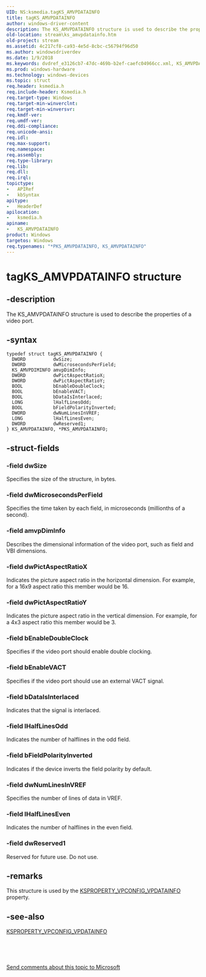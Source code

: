 ```yaml
---
UID: NS:ksmedia.tagKS_AMVPDATAINFO
title: tagKS_AMVPDATAINFO
author: windows-driver-content
description: The KS_AMVPDATAINFO structure is used to describe the properties of a video port.
old-location: stream\ks_amvpdatainfo.htm
old-project: stream
ms.assetid: 4c217cf8-ca93-4e5d-8cbc-c56794f96d50
ms.author: windowsdriverdev
ms.date: 1/9/2018
ms.keywords: dvdref_e3126cb7-47dc-469b-b2ef-caefc04966cc.xml, KS_AMVPDATAINFO, ksmedia/KS_AMVPDATAINFO, PKS_AMVPDATAINFO, *PKS_AMVPDATAINFO, PKS_AMVPDATAINFO structure pointer [Streaming Media Devices], ksmedia/PKS_AMVPDATAINFO, tagKS_AMVPDATAINFO, KS_AMVPDATAINFO structure [Streaming Media Devices], stream.ks_amvpdatainfo
ms.prod: windows-hardware
ms.technology: windows-devices
ms.topic: struct
req.header: ksmedia.h
req.include-header: Ksmedia.h
req.target-type: Windows
req.target-min-winverclnt: 
req.target-min-winversvr: 
req.kmdf-ver: 
req.umdf-ver: 
req.ddi-compliance: 
req.unicode-ansi: 
req.idl: 
req.max-support: 
req.namespace: 
req.assembly: 
req.type-library: 
req.lib: 
req.dll: 
req.irql: 
topictype:
-	APIRef
-	kbSyntax
apitype:
-	HeaderDef
apilocation:
-	ksmedia.h
apiname:
-	KS_AMVPDATAINFO
product: Windows
targetos: Windows
req.typenames: "*PKS_AMVPDATAINFO, KS_AMVPDATAINFO"
---
```


# tagKS_AMVPDATAINFO structure


## -description


The KS_AMVPDATAINFO structure is used to describe the properties of a video port.


## -syntax


````
typedef struct tagKS_AMVPDATAINFO {
  DWORD          dwSize;
  DWORD          dwMicrosecondsPerField;
  KS_AMVPDIMINFO amvpDimInfo;
  DWORD          dwPictAspectRatioX;
  DWORD          dwPictAspectRatioY;
  BOOL           bEnableDoubleClock;
  BOOL           bEnableVACT;
  BOOL           bDataIsInterlaced;
  LONG           lHalfLinesOdd;
  BOOL           bFieldPolarityInverted;
  DWORD          dwNumLinesInVREF;
  LONG           lHalfLinesEven;
  DWORD          dwReserved1;
} KS_AMVPDATAINFO, *PKS_AMVPDATAINFO;
````


## -struct-fields




### -field dwSize

Specifies the size of the structure, in bytes.


### -field dwMicrosecondsPerField

Specifies the time taken by each field, in microseconds (millionths of a second).


### -field amvpDimInfo

Describes the dimensional information of the video port, such as field and VBI dimensions.


### -field dwPictAspectRatioX

Indicates the picture aspect ratio in the horizontal dimension. For example, for a 16x9 aspect ratio this member would be 16.


### -field dwPictAspectRatioY

Indicates the picture aspect ratio in the vertical dimension. For example, for a 4x3 aspect ratio this member would be 3.


### -field bEnableDoubleClock

Specifies if the video port should enable double clocking. 


### -field bEnableVACT

Specifies if the video port should use an external VACT signal.


### -field bDataIsInterlaced

Indicates that the signal is interlaced.


### -field lHalfLinesOdd

Indicates the number of halflines in the odd field.


### -field bFieldPolarityInverted

Indicates if the device inverts the field polarity by default.


### -field dwNumLinesInVREF

Specifies the number of lines of data in VREF.


### -field lHalfLinesEven

Indicates the number of halflines in the even field.


### -field dwReserved1

Reserved for future use. Do not use.


## -remarks


This structure is used by the <a href="https://msdn.microsoft.com/library/windows/hardware/ff566513">KSPROPERTY_VPCONFIG_VPDATAINFO</a> property.



## -see-also

<a href="https://msdn.microsoft.com/library/windows/hardware/ff566513">KSPROPERTY_VPCONFIG_VPDATAINFO</a>

 

 

<a href="mailto:wsddocfb@microsoft.com?subject=Documentation%20feedback [stream\stream]:%20KS_AMVPDATAINFO structure%20 RELEASE:%20(1/9/2018)&amp;body=%0A%0APRIVACY STATEMENT%0A%0AWe use your feedback to improve the documentation. We don't use your email address for any other purpose, and we'll remove your email address from our system after the issue that you're reporting is fixed. While we're working to fix this issue, we might send you an email message to ask for more info. Later, we might also send you an email message to let you know that we've addressed your feedback.%0A%0AFor more info about Microsoft's privacy policy, see http://privacy.microsoft.com/en-us/default.aspx." title="Send comments about this topic to Microsoft">Send comments about this topic to Microsoft</a>

